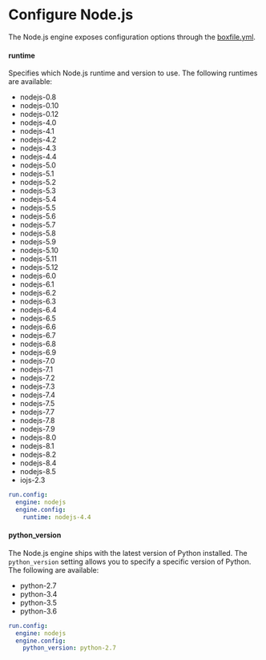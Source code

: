 # Configure Node.js

The Node.js engine exposes configuration options through the [boxfile.yml](http://docs.nanobox.io/boxfile/).

#### runtime
Specifies which Node.js runtime and version to use. The following runtimes are available:

- nodejs-0.8
- nodejs-0.10
- nodejs-0.12
- nodejs-4.0
- nodejs-4.1
- nodejs-4.2
- nodejs-4.3
- nodejs-4.4
- nodejs-5.0
- nodejs-5.1
- nodejs-5.2
- nodejs-5.3
- nodejs-5.4
- nodejs-5.5
- nodejs-5.6
- nodejs-5.7
- nodejs-5.8
- nodejs-5.9
- nodejs-5.10
- nodejs-5.11
- nodejs-5.12
- nodejs-6.0
- nodejs-6.1
- nodejs-6.2
- nodejs-6.3
- nodejs-6.4
- nodejs-6.5
- nodejs-6.6
- nodejs-6.7
- nodejs-6.8
- nodejs-6.9
- nodejs-7.0
- nodejs-7.1
- nodejs-7.2
- nodejs-7.3
- nodejs-7.4
- nodejs-7.5
- nodejs-7.7
- nodejs-7.8
- nodejs-7.9
- nodejs-8.0
- nodejs-8.1
- nodejs-8.2
- nodejs-8.4
- nodejs-8.5
- iojs-2.3

```yaml
run.config:
  engine: nodejs
  engine.config:
    runtime: nodejs-4.4
```

#### python_version
The Node.js engine ships with the latest version of Python installed. The `python_version` setting allows you to specify a specific version of Python. The following are available:

- python-2.7
- python-3.4
- python-3.5
- python-3.6

```yaml
run.config:
  engine: nodejs
  engine.config:
    python_version: python-2.7
```
